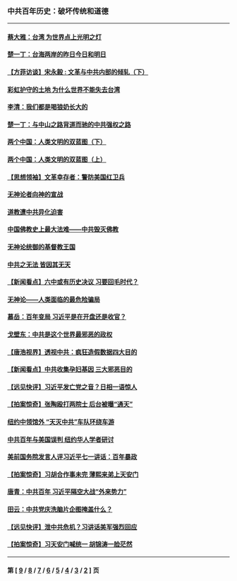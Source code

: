 ### 中共百年历史：破坏传统和道德
---
#### [蔡大雅：台湾 为世界点上光明之灯](../../pages/nf1176114/n13531530.md?03200430) 
#### [楚一丁：台海两岸的昨日今日和明日](../../pages/nf1176114/n13531468.md?03200430) 
#### [【方菲访谈】宋永毅 : 文革与中共内部的倾轧（下）](../../pages/nf1176114/n13486836.md?03200430) 
#### [彩虹护守的土地 为什么世界不能失去台湾](../../pages/nf1176114/n13476849.md?03200430) 
#### [李清：我们都是喝狼奶长大的](../../pages/nf1176114/n13471478.md?03200430) 
#### [楚一丁：与中山之路背道而驰的中共强权之路](../../pages/nf1176114/n13437270.md?03200430) 
#### [两个中国：人类文明的双蓝图（下）](../../pages/nf1176114/n13423132.md?03200430) 
#### [两个中国：人类文明的双蓝图（上）](../../pages/nf1176114/n13422687.md?03200430) 
#### [【思想领袖】文革幸存者：警防美国红卫兵](../../pages/nf1176114/n13339289.md?03200430) 
#### [无神论者向神的宣战](../../pages/nf1176114/n13281535.md?03200430) 
#### [道教遭中共异化迫害](../../pages/nf1176114/n13281463.md?03200430) 
#### [中国佛教史上最大法难——中共毁灭佛教](../../pages/nf1176114/n13281397.md?03200430) 
#### [无神论统御的基督教王国](../../pages/nf1176114/n13281280.md?03200430) 
#### [中共之无法 皆因其无天](../../pages/nf1176114/n13281088.md?03200430) 
#### [【新闻看点】六中或有历史决议 习要回毛时代？](../../pages/nf1176114/n13222895.md?03200430) 
#### [无神论——人类面临的最危险骗局](../../pages/nf1176114/n13196137.md?03200430) 
#### [慕岳：百年变局 习近平是在开盘还是收官？](../../pages/nf1176114/n13206516.md?03200430) 
#### [戈壁东：中共是这个世界最邪恶的政权](../../pages/nf1176114/n13085641.md?03200430) 
#### [【唐浩视界】透视中共：疯狂造假数据四大目的](../../pages/nf1176114/n13080590.md?03200430) 
#### [【新闻看点】中共收集孕妇基因 三大邪恶目的](../../pages/nf1176114/n13077182.md?03200430) 
#### [【远见快评】习近平发亡党之音？日相一语惊人](../../pages/nf1176114/n13074809.md?03200430) 
#### [【拍案惊奇】张陶殴打两院士 后台被曝“通天”](../../pages/nf1176114/n13070496.md?03200430) 
#### [纽约中领馆外 “天灭中共”车队环绕车游](../../pages/nf1176114/n13070693.md?03200430) 
#### [中共百年与美国误判 纽约华人学者研讨](../../pages/nf1176114/n13067969.md?03200430) 
#### [美前国务院发言人评习近平七一讲话：百年暴政](../../pages/nf1176114/n13066986.md?03200430) 
#### [【拍案惊奇】习胡合作事未完 薄熙来弟上天安门](../../pages/nf1176114/n13065867.md?03200430) 
#### [唐青：中共百年 习近平隔空大战“外来势力”](../../pages/nf1176114/n13065976.md?03200430) 
#### [田云：中共党庆洗脑片企图掩盖什么？](../../pages/nf1176114/n13064395.md?03200430) 
#### [【远见快评】泄中共危机？习讲话美军强烈回应](../../pages/nf1176114/n13064269.md?03200430) 
#### [【拍案惊奇】习天安门喊统一 胡锦涛一脸茫然](../../pages/nf1176114/n13063233.md?03200430) 

---
#### 第 [ [9](./9.md?03200430) / [8](./8.md?03200430) / [7](./7.md?03200430) / [6](./6.md?03200430) / [5](./5.md?03200430) / [4](./4.md?03200430) / [3](./3.md?03200430) / [2](./2.md?03200430) ] 页
